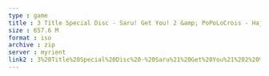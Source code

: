 ```yaml
---
type : game
title : 3 Title Special Disc - Saru! Get You! 2 &amp; PoPoLoCrois - Hajimari no Bouken &amp; Boku no Natsuyasumi 2 (Japan) (Taikenban)
size : 657.6 M
format : iso
archive : zip
server : myrient
link2 : 3%20Title%20Special%20Disc%20-%20Saru%21%20Get%20You%21%202%20%26%20PoPoLoCrois%20-%20Hajimari%20no%20Bouken%20%26%20Boku%20no%20Natsuyasumi%202%20%28Japan%29%20%28Taikenban%29
---
```

